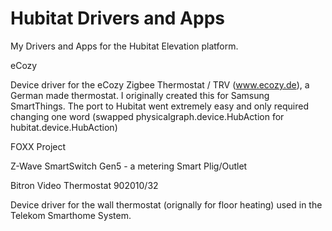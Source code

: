 # Hubitat Drivers and Apps
My Drivers and Apps for the Hubitat Elevation platform.

eCozy

Device driver for the eCozy Zigbee Thermostat / TRV (www.ecozy.de), a German made thermostat.
I originally created this for Samsung SmartThings. The port to Hubitat went extremely easy and only required changing one word (swapped physicalgraph.device.HubAction for hubitat.device.HubAction)

FOXX Project

Z-Wave SmartSwitch Gen5 - a metering Smart Plig/Outlet

Bitron Video Thermostat 902010/32

Device driver for the wall thermostat (orignally for floor heating) used in the Telekom Smarthome System.
